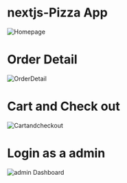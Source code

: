 # nextjs-Pizza App

![Homepage](https://user-images.githubusercontent.com/70451928/157096037-ea90f7a4-aeef-483b-908e-418f4823b5fb.png)
# Order Detail

![OrderDetail](https://user-images.githubusercontent.com/70451928/157096099-259cb510-d008-4d62-9f84-d960ba2c504b.png)
# Cart and Check out

![Cartandcheckout](https://user-images.githubusercontent.com/70451928/157096154-494563b1-96d0-4298-b62c-40bceebdeb82.png)
# Login as a admin 

![admin Dashboard](https://user-images.githubusercontent.com/70451928/157096208-412715ea-7e16-43b5-8df4-7c5a14706147.png)
